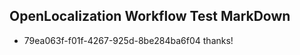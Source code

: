 ## OpenLocalization Workflow Test MarkDown
* 79ea063f-f01f-4267-925d-8be284ba6f04 thanks!

<!--HONumber=Jul16_HO2-->



